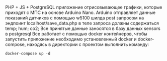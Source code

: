 PHP + JS + PostgreSQL приложение отрисовывающее графики, которые приходят с МПС на основе Arduino Nano.
 Arduino отправляет данные показаний датчиков с помощью w5100 шилда post запросом на эндпоинт localhost/save_data.php в теле запроса должны содержаться temp; hum; co2; Все принятые данные заносятся в базу данных sensors в postgresql
 Все работает с помощью docker контейнеров, чтобы запустить приложение необходимо установленный docker и docker-compose, находясь в директории с проектом выполнить команду:
 ```
 docker-compose up -d
 ```
